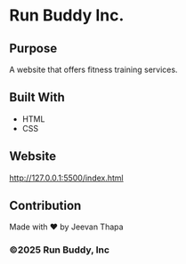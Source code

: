 # Run Buddy Inc.

## Purpose
A website that offers fitness training services.

## Built With
* HTML
* CSS

## Website
http://127.0.0.1:5500/index.html

## Contribution
Made with ❤️ by Jeevan Thapa

### ©️2025 Run Buddy, Inc 
